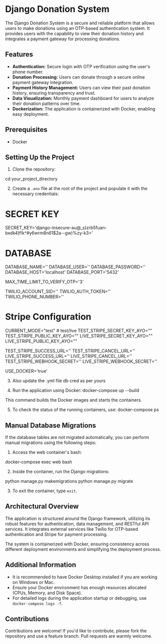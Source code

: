 # Django Donation System

The Django Donation System is a secure and reliable platform that allows users to make donations using an OTP-based authentication system. It provides users with the capability to view their donation history and integrates a payment gateway for processing donations.

## Features

- **Authentication:** Secure login with OTP verification using the user's phone number.
- **Donation Processing:** Users can donate through a secure online payment gateway integration.
- **Payment History Management:** Users can view their past donation history, ensuring transparency and trust.
- **Data Visualization:** Monthly payment dashboard for users to analyze their donation patterns over time.
- **Dockerization:** The application is containerized with Docker, enabling easy deployment.

## Prerequisites

- Docker

## Setting Up the Project

1. Clone the repository:

cd your_project_directory

2. Create a `.env` file at the root of the project and populate it with the necessary credentials:

# SECRET KEY
SECRET_KEY='django-insecure-au@_s)zrb5fuan-bxdk4)f!k^#y6wrm8n61$2a--gw)%zy-k3='

# DATABASE
DATABASE_NAME=''
DATABASE_USER=''
DATABASE_PASSWORD=''
DATABASE_HOST='localhost'
DATABASE_PORT='5432'

MAX_TIME_LIMIT_TO_VERIFY_OTP='3'

TWILIO_ACCOUNT_SID=''
TWILIO_AUTH_TOKEN=''
TWILIO_PHONE_NUMBER=''

# Stripe Configuration
CURRENT_MODE="test" # test/live
TEST_STRIPE_SECRET_KEY_AYO=""
TEST_STRIPE_PUBLIC_KEY_AYO=""
LIVE_STRIPE_SECRET_KEY_AYO=""
LIVE_STRIPE_PUBLIC_KEY_AYO=""

TEST_STRIPE_SUCCESS_URL=''
TEST_STRIPE_CANCEL_URL=''
LIVE_STRIPE_SUCCESS_URL=''
LIVE_STRIPE_CANCEL_URL=''
TEST_STRIPE_WEBHOOK_SECRET=''
LIVE_STRIPE_WEBHOOK_SECRET=''

USE_DOCKER='true'

3. Also update the .yml file db cred as per yours

4. Run the application using Docker:
docker-compose up --build

This command builds the Docker images and starts the containers.

5. To check the status of the running containers, use:
docker-compose ps


## Manual Database Migrations

If the database tables are not migrated automatically, you can perform manual migrations using the following steps:

1. Access the web container's bash:

docker-compose exec web bash


2. Inside the container, run the Django migrations:

python manage.py makemigrations
python manage.py migrate


3. To exit the container, type `exit`.

## Architectural Overview

The application is structured around the Django framework, utilizing its robust features for authentication, data management, and RESTful API services. It integrates external services like Twilio for OTP-based authentication and Stripe for payment processing.

The system is containerized with Docker, ensuring consistency across different deployment environments and simplifying the deployment process.

## Additional Information

- It is recommended to have Docker Desktop installed if you are working on Windows or Mac.
- Ensure your Docker environment has enough resources allocated (CPUs, Memory, and Disk Space).
- For detailed logs during the application startup or debugging, use `docker-compose logs -f`.

## Contributions

Contributions are welcome! If you'd like to contribute, please fork the repository and use a feature branch. Pull requests are warmly welcome.


